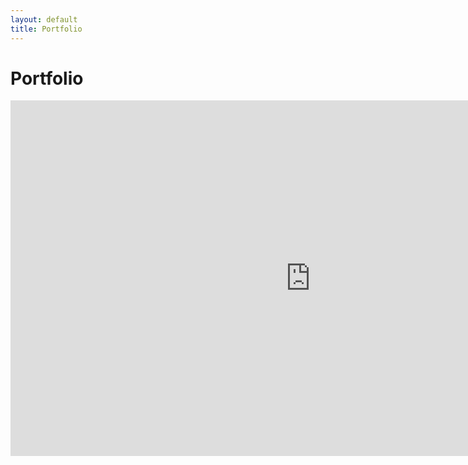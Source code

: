 ```yaml
---
layout: default
title: Portfolio
---
```


# Portfolio

<iframe src="https://docs.google.com/presentation/d/1sUAEvceHoZaW3CBmVW3ALu6-uqSygUud-mFAiEfoafc/present?slide=id.g27829a80dfa_0_364"frameborder="0" width="960" height="569" allowfullscreen="true" mozallowfullscreen="true" webkitallowfullscreen="true"></iframe>



